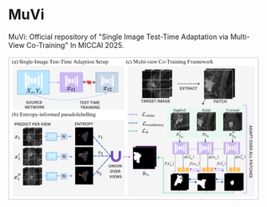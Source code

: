 # MuVi
MuVi: Official repository of "Single Image Test-Time Adaptation via Multi-View Co-Training" In MICCAI 2025.

![architecture](https://github.com/smriti-joshi/muvi/blob/main/images/architecture.png)
